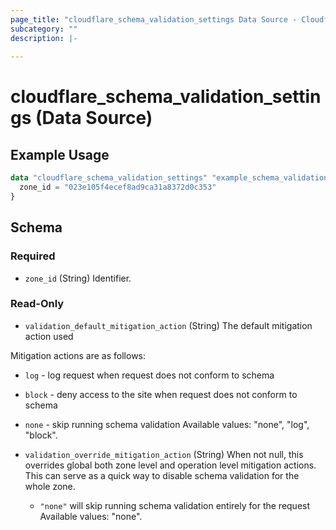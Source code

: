 ```yaml
---
page_title: "cloudflare_schema_validation_settings Data Source - Cloudflare"
subcategory: ""
description: |-
  
---
```


# cloudflare_schema_validation_settings (Data Source)



## Example Usage

```terraform
data "cloudflare_schema_validation_settings" "example_schema_validation_settings" {
  zone_id = "023e105f4ecef8ad9ca31a8372d0c353"
}
```

<!-- schema generated by tfplugindocs -->
## Schema

### Required

- `zone_id` (String) Identifier.

### Read-Only

- `validation_default_mitigation_action` (String) The default mitigation action used

Mitigation actions are as follows:

  - `log` - log request when request does not conform to schema
  - `block` - deny access to the site when request does not conform to schema
  - `none` - skip running schema validation
Available values: "none", "log", "block".
- `validation_override_mitigation_action` (String) When not null, this overrides global both zone level and operation level mitigation actions. This can serve as a quick way to disable schema validation for the whole zone.

  - `"none"` will skip running schema validation entirely for the request
Available values: "none".


